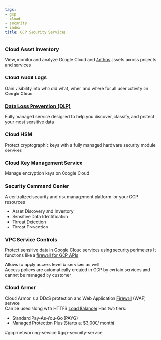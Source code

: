 ```yaml
---
tags:
- gcp
- cloud
- security
- index
title: GCP Security Services
---
```


### Cloud Asset Inventory

View, monitor and analyze Google Cloud and [Anthos](../gcp-hybrid-cloud-services/anthos.md) assets across projects and services

### Cloud Audit Logs

Gain visibility into who did what, when and where for all user activity on Google Cloud

### [Data Loss Prevention (DLP)](data-loss-prevention-dlp.md)

Fully managed service designed to help you discover, classify, and protect your most sensitive data

### Cloud HSM

Protect cryptographic keys with a fully managed hardware security module services

### Cloud Key Management Service

Manage encryption keys on Google Cloud

### Security Command Center

A centralized security and risk management platform for your GCP resources

* Asset Discovery and Inventory
* Sensitive Data Identification
* Threat Detection
* Threat Prevention

### VPC Service Controls

Protect sensitive data in Google Cloud services using security perimeters
It functions like a <u>firewall for GCP APIs</u>
  
Allows to apply access level to services as well  
Access polices are automatically created in GCP by certain services and cannot be managed by customer

### Cloud Armor

Cloud Armor is a DDoS protection and Web Application [Firewall](../../../computer-networks/network-devices/firewall.md) (WAF) service  
Can be used along with HTTPS [Load Balancer](../../../computer-networks/network-devices/load-balancer.md)
Has two tiers:

* Standard Pay-As-You-Go (PAYG)
* Managed Protection Plus (Starts at $3,000/ month)

#gcp-networking-service #gcp-security-service